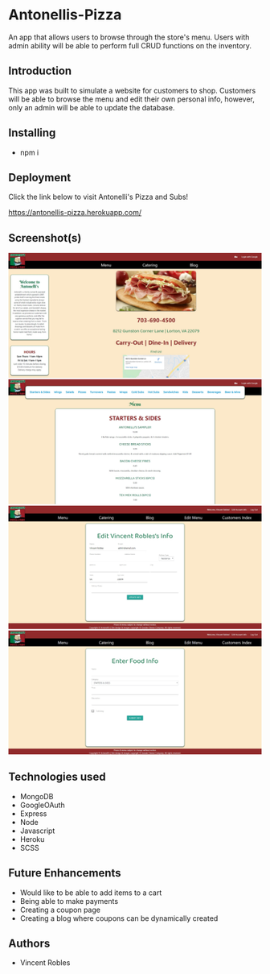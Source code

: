 # Antonellis-Pizza
An app that allows users to browse through the store's menu. Users with admin ability will be able to perform full CRUD functions on the inventory.

## Introduction

This app was built to simulate a website for customers to shop. Customers will be able to browse the menu and edit their own personal info, however, only an admin will be able to update the database.

## Installing

- npm i 

## Deployment

Click the link below to visit Antonelli's Pizza and Subs!

https://antonellis-pizza.herokuapp.com/

## Screenshot(s)
![Alt text](/public/images/homepage.jpg)
![Alt text](/public/images/menu.jpg)
![Alt text](/public/images/update_customer.jpg)
![Alt text](/public/images/new_food.jpg)

## Technologies used

- MongoDB
- GoogleOAuth
- Express
- Node
- Javascript
- Heroku
- SCSS

## Future Enhancements

- Would like to be able to add items to a cart
- Being able to make payments
- Creating a coupon page
- Creating a blog where coupons can be dynamically created

## Authors

- Vincent Robles
